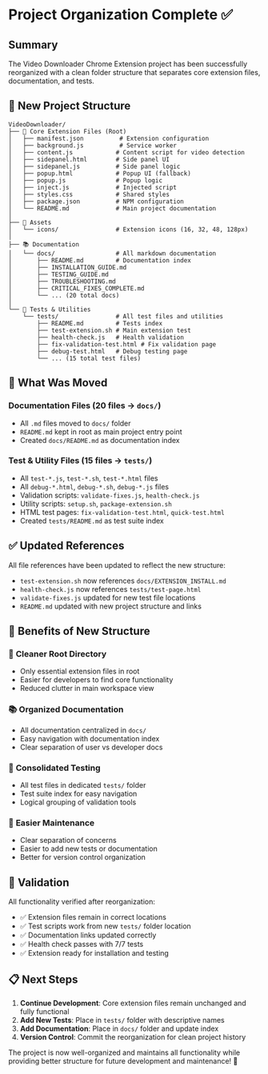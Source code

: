 # Project Organization Complete ✅

## Summary

The Video Downloader Chrome Extension project has been successfully reorganized with a clean folder structure that separates core extension files, documentation, and tests.

## 📁 New Project Structure

```text
VideoDownloader/
├── 📄 Core Extension Files (Root)
│   ├── manifest.json          # Extension configuration
│   ├── background.js          # Service worker
│   ├── content.js            # Content script for video detection
│   ├── sidepanel.html        # Side panel UI
│   ├── sidepanel.js          # Side panel logic
│   ├── popup.html            # Popup UI (fallback)
│   ├── popup.js              # Popup logic
│   ├── inject.js             # Injected script
│   ├── styles.css            # Shared styles
│   ├── package.json          # NPM configuration
│   └── README.md             # Main project documentation
│
├── 🎨 Assets
│   └── icons/                # Extension icons (16, 32, 48, 128px)
│
├── 📚 Documentation
│   └── docs/                 # All markdown documentation
│       ├── README.md         # Documentation index
│       ├── INSTALLATION_GUIDE.md
│       ├── TESTING_GUIDE.md
│       ├── TROUBLESHOOTING.md
│       ├── CRITICAL_FIXES_COMPLETE.md
│       └── ... (20 total docs)
│
└── 🧪 Tests & Utilities
    └── tests/                # All test files and utilities
        ├── README.md         # Tests index
        ├── test-extension.sh # Main extension test
        ├── health-check.js   # Health validation
        ├── fix-validation-test.html # Fix validation page
        ├── debug-test.html   # Debug testing page
        └── ... (15 total test files)
```

## 🔄 What Was Moved

### Documentation Files (20 files → `docs/`)

- All `.md` files moved to `docs/` folder
- `README.md` kept in root as main project entry point
- Created `docs/README.md` as documentation index

### Test & Utility Files (15 files → `tests/`)

- All `test-*.js`, `test-*.sh`, `test-*.html` files
- All `debug-*.html`, `debug-*.sh`, `debug-*.js` files
- Validation scripts: `validate-fixes.js`, `health-check.js`
- Utility scripts: `setup.sh`, `package-extension.sh`
- HTML test pages: `fix-validation-test.html`, `quick-test.html`
- Created `tests/README.md` as test suite index

## ✅ Updated References

All file references have been updated to reflect the new structure:

- `test-extension.sh` now references `docs/EXTENSION_INSTALL.md`
- `health-check.js` now references `tests/test-page.html`
- `validate-fixes.js` updated for new test file locations
- `README.md` updated with new project structure and links

## 🚀 Benefits of New Structure

### 🎯 **Cleaner Root Directory**

- Only essential extension files in root
- Easier for developers to find core functionality
- Reduced clutter in main workspace view

### 📚 **Organized Documentation**

- All documentation centralized in `docs/`
- Easy navigation with documentation index
- Clear separation of user vs developer docs

### 🧪 **Consolidated Testing**

- All test files in dedicated `tests/` folder
- Test suite index for easy navigation
- Logical grouping of validation tools

### 🔧 **Easier Maintenance**

- Clear separation of concerns
- Easier to add new tests or documentation
- Better for version control organization

## 🧪 Validation

All functionality verified after reorganization:

- ✅ Extension files remain in correct locations
- ✅ Test scripts work from new `tests/` folder location
- ✅ Documentation links updated correctly
- ✅ Health check passes with 7/7 tests
- ✅ Extension ready for installation and testing

## 📋 Next Steps

1. **Continue Development**: Core extension files remain unchanged and fully functional
2. **Add New Tests**: Place in `tests/` folder with descriptive names
3. **Add Documentation**: Place in `docs/` folder and update index
4. **Version Control**: Commit the reorganization for clean project history

The project is now well-organized and maintains all functionality while providing better structure for future development and maintenance! 🎉

